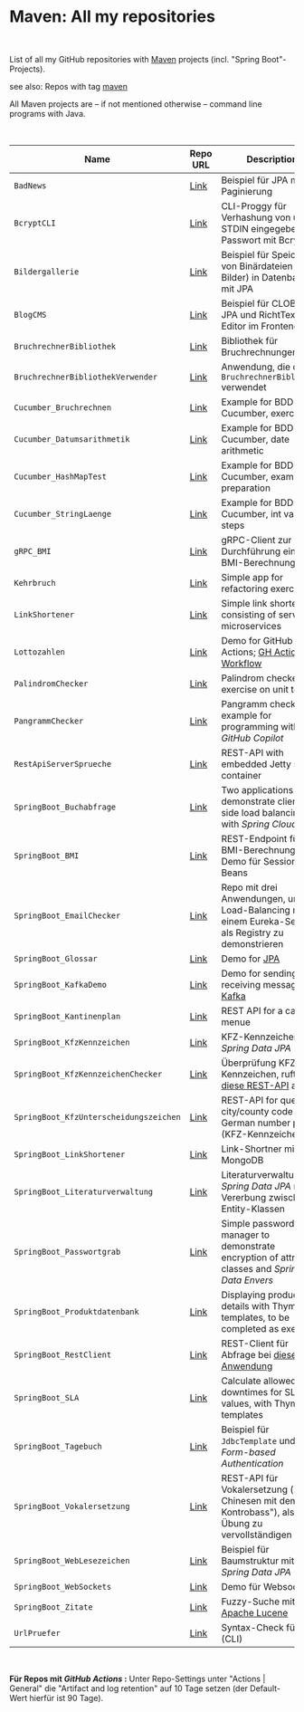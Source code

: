 # Maven: All my repositories #

<br>

List of all my GitHub repositories with [Maven](https://maven.apache.org/) projects (incl. "Spring Boot"-Projects).

see also: Repos with tag [maven](https://github.com/MDecker-MobileComputing?tab=repositories&q=topic%3Amaven&type=source)

All Maven projects are – if not mentioned otherwise – command line programs with Java.

<br>

| Name | Repo URL | Description |
| ---- | -------- | ----------- |
| `BadNews` | [Link](https://github.com/MDecker-MobileComputing/Maven_SpringBoot_BadNews) | Beispiel für JPA mit Paginierung |
| `BcryptCLI`| [Link](https://github.com/MDecker-MobileComputing/Maven_SpringBoot_BcryptCLI) | CLI-Proggy für Verhashung von über STDIN eingegebenen Passwort mit Bcrypt |
| `Bildergallerie` | [Link](https://github.com/MDecker-MobileComputing/Maven_SpringBoot_Bildergallerie) | Beispiel für Speichern von Binärdateien (z.B. Bilder) in Datenbank mit JPA |
| `BlogCMS` | [Link](https://github.com/MDecker-MobileComputing/Maven_SpringBoot_BlogCMS) | Beispiel für CLOB mit JPA und RichtText-Editor im Frontend |
| `BruchrechnerBibliothek` | [Link](https://github.com/MDecker-MobileComputing/Maven_BruchrechnerBibliothek) | Bibliothek für Bruchrechnungen |
| `BruchrechnerBibliothekVerwender` | [Link](https://github.com/MDecker-MobileComputing/Maven_BruchrechnerBibliothekVerwender) | Anwendung, die die `BruchrechnerBibliothek` verwendet |
| `Cucumber_Bruchrechnen` | [Link](https://github.com/MDecker-MobileComputing/Maven_Cucumber_Bruchrechnen) | Example for BDD with Cucumber, exercise |
| `Cucumber_Datumsarithmetik` | [Link](https://github.com/MDecker-MobileComputing/Maven_Cucumber_Datumsarithmetik) | Example for BDD with Cucumber, date arithmetic |
| `Cucumber_HashMapTest` | [Link](https://github.com/MDecker-MobileComputing/Maven_Cucumber_HashMap) | Example for BDD with Cucumber, exam preparation | 
| `Cucumber_StringLaenge` | [Link](https://github.com/MDecker-MobileComputing/Maven_Cucumber_StringLaenge) | Example for BDD with Cucumber, int values in steps |
| `gRPC_BMI` | [Link](https://github.com/MDecker-MobileComputing/Maven_gRPC_BMI) | gRPC-Client zur Durchführung einer BMI-Berechnung |
| `Kehrbruch` | [Link](https://github.com/MDecker-MobileComputing/Maven_Kehrbruch) | Simple app for refactoring exercise |
| `LinkShortener`| [Link](https://github.com/MDecker-MobileComputing/Maven_SpringBoot_LinkShortener) | Simple link shortener consisting of serveral microservices |
| `Lottozahlen` | [Link](https://github.com/MDecker-MobileComputing/Maven_Lottozahlen) | Demo for GitHub Actions; [GH Actions Workflow]([https://github.com/MDecker-MobileComputing/Maven_Palindromchecker/tree/master/.github/workflows](https://github.com/MDecker-MobileComputing/Maven_Lottozahlen/tree/master/.github/workflows)) |
| `PalindromChecker` | [Link](https://github.com/MDecker-MobileComputing/Maven_Palindromchecker) | Palindrom checker, for exercise on unit testing |
| `PangrammChecker` | [Link](https://github.com/MDecker-MobileComputing/Maven_Pangrammchecker) | Pangramm checker, example for programming with *GitHub Copilot* |
| `RestApiServerSprueche` | [Link](https://github.com/MDecker-MobileComputing/Maven_RestApiServerSprueche) | REST-API with embedded Jetty servlet container |
| `SpringBoot_Buchabfrage` | [Link](https://github.com/MDecker-MobileComputing/Maven_SpringBoot_Buchabfrage) | Two applications to demonstrate client-side load balancing with *Spring Cloud* |
| `SpringBoot_BMI` | [Link](https://github.com/MDecker-MobileComputing/Maven_SpringBoot_BmiBerechnung/) | REST-Endpoint für BMI-Berechnung, Demo für Session-Beans |
| `SpringBoot_EmailChecker` | [Link](https://github.com/MDecker-MobileComputing/Maven_SpringBoot_EmailChecker) | Repo mit drei Anwendungen, um Load-Balancing mit einem Eureka-Server als Registry zu demonstrieren |
| `SpringBoot_Glossar` | [Link](https://github.com/MDecker-MobileComputing/Maven_SpringBoot_Glossar) | Demo for [JPA](https://en.wikipedia.org/wiki/Jakarta_Persistence) |
| `SpringBoot_KafkaDemo` | [Link](https://github.com/MDecker-MobileComputing/Maven_SpringBoot_KafkaDemo) | Demo for sending and receiving messages via [Kafka](https://kafka.apache.org/) |
| `SpringBoot_Kantinenplan`| [Link](https://github.com/MDecker-MobileComputing/Maven_SpringBoot_Kantinenplan) | REST API for a canteen menue |
| `SpringBoot_KfzKennzeichen` | [Link](https://github.com/MDecker-MobileComputing/Maven_SpringBoot_KfzKennzeichen) | KFZ-Kennzeichen mit *Spring Data JPA* |
| `SpringBoot_KfzKennzeichenChecker` | [Link](https://github.com/MDecker-MobileComputing/Maven_SpringBoot_KfzKennzeichenChecker) | Überprüfung KFZ-Kennzeichen, ruft auch [diese REST-API](https://github.com/MDecker-MobileComputing/Maven_SpringBoot_KfzUnterscheidungszeichen) auf | 
| `SpringBoot_KfzUnterscheidungszeichen` | [Link](https://github.com/MDecker-MobileComputing/Maven_SpringBoot_KfzUnterscheidungszeichen) | REST-API for querying city/county code on German number plates (KFZ-Kennzeichen) |
| `SpringBoot_LinkShortener` | [Link](https://github.com/MDecker-MobileComputing/Maven_SpringBoot_LinkShortenerMitMongoDB) | Link-Shortner mit MongoDB |
| `SpringBoot_Literaturverwaltung` | [Link](https://github.com/MDecker-MobileComputing/Maven_SpringBoot_Literaturverwaltung) | Literaturverwaltung, *Spring Data JPA* mit Vererbung zwischen Entity-Klassen |
| `SpringBoot_Passwortgrab` | [Link](https://github.com/MDecker-MobileComputing/Maven_SpringBoot_Passwortgrab) | Simple password manager to demonstrate encryption of attribute classes and <i>Spring Data Envers</i> |
| `SpringBoot_Produktdatenbank` | [Link](https://github.com/MDecker-MobileComputing/Maven_SpringBoot_Produktdatenbank) | Displaying product details with Thymeleaf templates, to be completed as exercise |
| `SpringBoot_RestClient` | [Link](https://github.com/MDecker-MobileComputing/Maven_SpringBoot_RestClient) | REST-Client für Abfrage bei [dieser Anwendung](https://github.com/MDecker-MobileComputing/Maven_SpringBoot_KfzKennzeichen) |
| `SpringBoot_SLA` | [Link](https://github.com/MDecker-MobileComputing/Maven_SpringBoot_SLA) | Calculate allowed downtimes for SLA values, with Thymeleaf templates |
| `SpringBoot_Tagebuch` | [Link](https://github.com/MDecker-MobileComputing/Maven_SpringBoot_Tagebuch) | Beispiel für `JdbcTemplate` und *Form-based Authentication* |
| `SpringBoot_Vokalersetzung` | [Link](https://github.com/MDecker-MobileComputing/Maven_SpringBoot_Vokalersetzung) | REST-API für Vokalersetzung ("Drei Chinesen mit dem Kontrobass"), als Übung zu vervollständigen |
| `SpringBoot_WebLesezeichen` | [Link](https://github.com/MDecker-MobileComputing/Maven_SpringBoot_WebLesezeichen) | Beispiel für Baumstruktur mit *Spring Data JPA* |
| `SpringBoot_WebSockets` | [Link](https://github.com/MDecker-MobileComputing/Maven_SpringBoot_WebSockets) | Demo für Websockets |
| `SpringBoot_Zitate` | [Link](https://github.com/MDecker-MobileComputing/Maven_SpringBoot_Zitate) | Fuzzy-Suche mit [Apache Lucene](https://lucene.apache.org/) |
| `UrlPruefer` | [Link](https://github.com/MDecker-MobileComputing/Maven_UrlPruefer) | Syntax-Check für URL (CLI) |

<br>

**Für Repos mit *GitHub Actions* :** Unter Repo-Settings unter "Actions | General" die "Artifact and log retention" auf 10 Tage setzen (der Default-Wert  hierfür ist 90 Tage).

<br>

